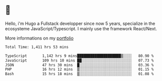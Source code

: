 # 👋 

Hello, i'm Hugo a Fullstack developper since now 5 years, specialize in the ecosysteme JavaScript/Typescript. I mainly use the framework React/Next.

More informations on my [portfolio](https://hcampos.fr)

<!--START_SECTION:waka-->

```txt
Total Time: 1,411 hrs 53 mins

TypeScript       1,142 hrs 9 mins████████████████████▒░░░░   80.90 %
JavaScript       109 hrs 10 mins ██░░░░░░░░░░░░░░░░░░░░░░░   07.73 %
JSON             47 hrs 30 mins  █░░░░░░░░░░░░░░░░░░░░░░░░   03.36 %
PHP              16 hrs 12 mins  ▒░░░░░░░░░░░░░░░░░░░░░░░░   01.15 %
Bash             15 hrs 18 mins  ▒░░░░░░░░░░░░░░░░░░░░░░░░   01.08 %
```

<!--END_SECTION:waka-->
